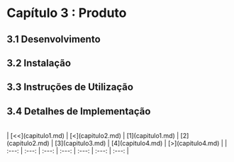 # Capítulo 3 : Produto

## 3.1 Desenvolvimento

## 3.2 Instalação

## 3.3 Instruções de Utilização

## 3.4 Detalhes de Implementação

<br>
| [<<](capitulo1.md) | [<](capitulo2.md) | [1](capitulo1.md) | [2](capitulo2.md) | [3](capitulo3.md) | [4](capitulo4.md) | [>](capitulo4.md) |
| :---: | :---: | :---: | :---: | :---: | :---: | :---: |